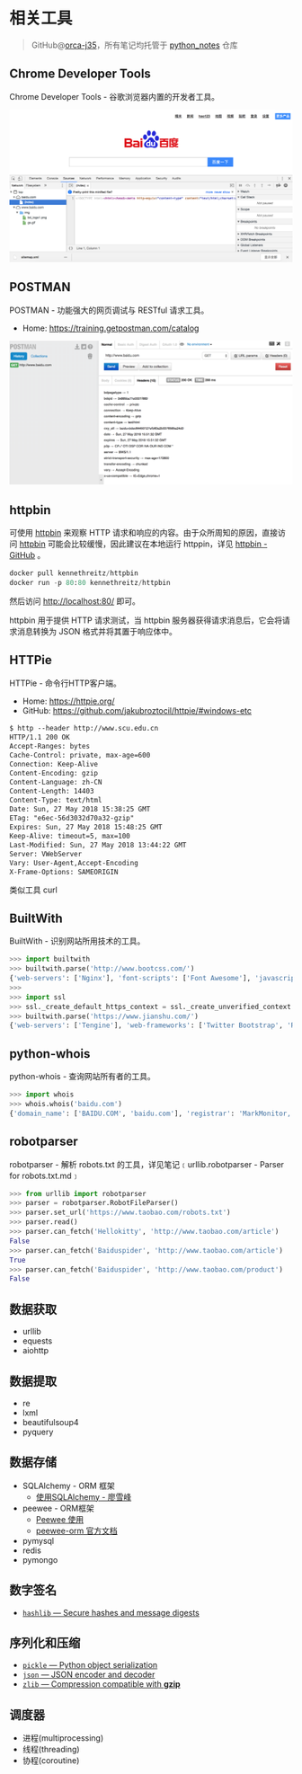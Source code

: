 # 相关工具
> GitHub@[orca-j35](https://github.com/orca-j35)，所有笔记均托管于 [python_notes](https://github.com/orca-j35/python_notes) 仓库

## Chrome Developer Tools

Chrome Developer Tools - 谷歌浏览器内置的开发者工具。

![chrome-developer-tools](相关工具.assets/chrome-developer-tools.png)



## POSTMAN

POSTMAN - 功能强大的网页调试与 RESTful 请求工具。

- Home: <https://training.getpostman.com/catalog>

![postman](相关工具.assets/postman.png)



## httpbin

可使用 [httpbin](https://httpbin.org/) 来观察 HTTP 请求和响应的内容。由于众所周知的原因，直接访问 [httpbin](http://httpbin.org/) 可能会比较缓慢，因此建议在本地运行 httppin，详见 [httpbin - GitHub](https://github.com/postmanlabs/httpbin) 。

```python
docker pull kennethreitz/httpbin
docker run -p 80:80 kennethreitz/httpbin
```

然后访问 <http://localhost:80/> 即可。

httpbin 用于提供 HTTP 请求测试，当 httpbin 服务器获得请求消息后，它会将请求消息转换为 JSON 格式并将其置于响应体中。

## HTTPie

HTTPie - 命令行HTTP客户端。

- Home: <https://httpie.org/>
- GitHub: <https://github.com/jakubroztocil/httpie/#windows-etc>

```Shell
$ http --header http://www.scu.edu.cn
HTTP/1.1 200 OK
Accept-Ranges: bytes
Cache-Control: private, max-age=600
Connection: Keep-Alive
Content-Encoding: gzip
Content-Language: zh-CN
Content-Length: 14403
Content-Type: text/html
Date: Sun, 27 May 2018 15:38:25 GMT
ETag: "e6ec-56d3032d70a32-gzip"
Expires: Sun, 27 May 2018 15:48:25 GMT
Keep-Alive: timeout=5, max=100
Last-Modified: Sun, 27 May 2018 13:44:22 GMT
Server: VWebServer
Vary: User-Agent,Accept-Encoding
X-Frame-Options: SAMEORIGIN
```

类似工具 curl

## BuiltWith

BuiltWith - 识别网站所用技术的工具。

```Python
>>> import builtwith
>>> builtwith.parse('http://www.bootcss.com/')
{'web-servers': ['Nginx'], 'font-scripts': ['Font Awesome'], 'javascript-frameworks': ['Lo-dash', 'Underscore.js', 'Vue.js', 'Zepto', 'jQuery'], 'web-frameworks': ['Twitter Bootstrap']}
>>>
>>> import ssl
>>> ssl._create_default_https_context = ssl._create_unverified_context
>>> builtwith.parse('https://www.jianshu.com/')
{'web-servers': ['Tengine'], 'web-frameworks': ['Twitter Bootstrap', 'Ruby on Rails'], 'programming-languages': ['Ruby']}
```

## python-whois

python-whois - 查询网站所有者的工具。

```Python
>>> import whois
>>> whois.whois('baidu.com')
{'domain_name': ['BAIDU.COM', 'baidu.com'], 'registrar': 'MarkMonitor, Inc.', 'whois_server': 'whois.markmonitor.com', 'referral_url': None, 'updated_date': [datetime.datetime(2017, 7, 28, 2, 36, 28), datetime.datetime(2017, 7, 27, 19, 36, 28)], 'creation_date': [datetime.datetime(1999, 10, 11, 11, 5, 17), datetime.datetime(1999, 10, 11, 4, 5, 17)], 'expiration_date': [datetime.datetime(2026, 10, 11, 11, 5, 17), datetime.datetime(2026, 10, 11, 0, 0)], 'name_servers': ['DNS.BAIDU.COM', 'NS2.BAIDU.COM', 'NS3.BAIDU.COM', 'NS4.BAIDU.COM', 'NS7.BAIDU.COM', 'dns.baidu.com', 'ns4.baidu.com', 'ns3.baidu.com', 'ns7.baidu.com', 'ns2.baidu.com'], 'status': ['clientDeleteProhibited https://icann.org/epp#clientDeleteProhibited', 'clientTransferProhibited https://icann.org/epp#clientTransferProhibited', 'clientUpdateProhibited https://icann.org/epp#clientUpdateProhibited', 'serverDeleteProhibited https://icann.org/epp#serverDeleteProhibited', 'serverTransferProhibited https://icann.org/epp#serverTransferProhibited', 'serverUpdateProhibited https://icann.org/epp#serverUpdateProhibited', 'clientUpdateProhibited (https://www.icann.org/epp#clientUpdateProhibited)', 'clientTransferProhibited (https://www.icann.org/epp#clientTransferProhibited)', 'clientDeleteProhibited (https://www.icann.org/epp#clientDeleteProhibited)', 'serverUpdateProhibited (https://www.icann.org/epp#serverUpdateProhibited)', 'serverTransferProhibited (https://www.icann.org/epp#serverTransferProhibited)', 'serverDeleteProhibited (https://www.icann.org/epp#serverDeleteProhibited)'], 'emails': ['abusecomplaints@markmonitor.com', 'whoisrelay@markmonitor.com'], 'dnssec': 'unsigned', 'name': None, 'org': 'Beijing Baidu Netcom Science Technology Co., Ltd.', 'address': None, 'city': None, 'state': 'Beijing', 'zipcode': None, 'country': 'CN'}
```

## robotparser

robotparser - 解析 robots.txt 的工具，详见笔记﹝urllib.robotparser - Parser for robots.txt.md﹞

```Python
>>> from urllib import robotparser
>>> parser = robotparser.RobotFileParser()
>>> parser.set_url('https://www.taobao.com/robots.txt')
>>> parser.read()
>>> parser.can_fetch('Hellokitty', 'http://www.taobao.com/article')
False
>>> parser.can_fetch('Baiduspider', 'http://www.taobao.com/article')
True
>>> parser.can_fetch('Baiduspider', 'http://www.taobao.com/product')
False
```

## 数据获取

- urllib
- equests
- aiohttp

## 数据提取

- re
- lxml
- beautifulsoup4
- pyquery

## 数据存储

- SQLAlchemy - ORM 框架
  - [使用SQLAlchemy - 廖雪峰](https://www.liaoxuefeng.com/wiki/1016959663602400/1017803857459008)
- peewee - ORM框架
  - [Peewee 使用](https://www.jianshu.com/p/8d1bdd7f4ff5)
  - [peewee-orm 官方文档](http://docs.peewee-orm.com/en/latest/)
- pymysql
- redis
- pymongo

## 数字签名

- [`hashlib` — Secure hashes and message digests](https://docs.python.org/3/library/hashlib.html)

## 序列化和压缩

- [`pickle` — Python object serialization](https://docs.python.org/3/library/pickle.html)
- [`json` — JSON encoder and decoder](https://docs.python.org/3/library/json.html)
- [`zlib` — Compression compatible with **gzip**](https://docs.python.org/3/library/zlib.html)

## 调度器

- 进程(multiprocessing)
- 线程(threading)
- 协程(coroutine)




